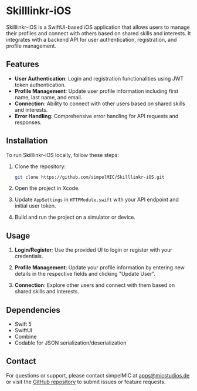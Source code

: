 # Skilllinkr-iOS

Skilllinkr-iOS is a SwiftUI-based iOS application that allows users to manage their profiles and connect with others based on shared skills and interests. It integrates with a backend API for user authentication, registration, and profile management.

## Features

- **User Authentication**: Login and registration functionalities using JWT token authentication.
- **Profile Management**: Update user profile information including first name, last name, and email.
- **Connection**: Ability to connect with other users based on shared skills and interests.
- **Error Handling**: Comprehensive error handling for API requests and responses.

## Installation

To run Skilllinkr-iOS locally, follow these steps:

1. Clone the repository:
   ```bash
   git clone https://github.com/simpelMIC/Skilllinkr-iOS.git
   ```

2. Open the project in Xcode.

3. Update `AppSettings` in `HTTPModule.swift` with your API endpoint and initial user token.

4. Build and run the project on a simulator or device.

## Usage

1. **Login/Register**: Use the provided UI to login or register with your credentials.
   
2. **Profile Management**: Update your profile information by entering new details in the respective fields and clicking "Update User".

3. **Connection**: Explore other users and connect with them based on shared skills and interests.

## Dependencies

- Swift 5
- SwiftUI
- Combine
- Codable for JSON serialization/deserialization

## Contact

For questions or support, please contact simpelMIC at apps@micstudios.de or visit the [GitHub repository](https://github.com/simpelMIC/Skilllinkr-iOS) to submit issues or feature requests.
